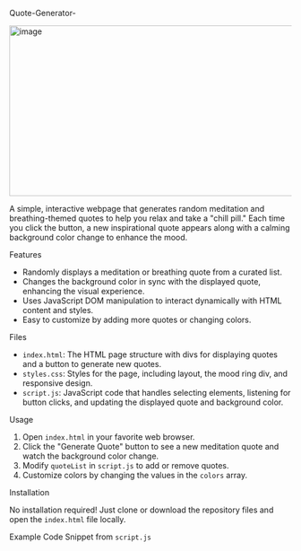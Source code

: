 Quote-Generator-
















<img width="621" height="304" alt="image" src="https://github.com/user-attachments/assets/6f0c8e13-95f7-4d58-af9e-47f3ca3342c5" />


A simple, interactive webpage that generates random meditation and breathing-themed quotes to help you relax and take a "chill pill." Each time you click the button, a new inspirational quote appears along with a calming background color change to enhance the mood.

Features

- Randomly displays a meditation or breathing quote from a curated list.
- Changes the background color in sync with the displayed quote, enhancing the visual experience.
- Uses JavaScript DOM manipulation to interact dynamically with HTML content and styles.
- Easy to customize by adding more quotes or changing colors.


Files

- `index.html`: The HTML page structure with divs for displaying quotes and a button to generate new quotes.
- `styles.css`: Styles for the page, including layout, the mood ring div, and responsive design.
- `script.js`: JavaScript code that handles selecting elements, listening for button clicks, and updating the displayed quote and background color.


Usage

1. Open `index.html` in your favorite web browser.
2. Click the "Generate Quote" button to see a new meditation quote and watch the background color change.
3. Modify `quoteList` in `script.js` to add or remove quotes.
4. Customize colors by changing the values in the `colors` array.

Installation

No installation required! Just clone or download the repository files and open the `index.html` file locally.


Example Code Snippet from `script.js`

